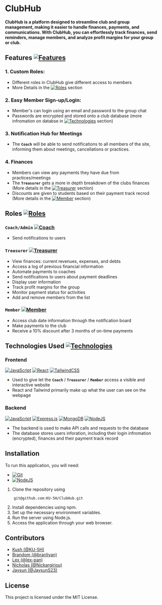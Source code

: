 
# ClubHub
**ClubHub is a platform designed to streamline club and group management, making it easier to handle finances, payments, and communications. With ClubHub, you can effortlessly track finances, send reminders, manage members, and analyze profit margins for your group or club.**

## Features [![Features](https://img.shields.io/badge/Features-green)](https://github.com/KU-5H/ClubHub?tab=readme-ov-file#Features)
### 1. Custom Roles:
- Different roles in ClubHub give different access to members
- More Details in the [![Roles](https://img.shields.io/badge/Roles-red)](https://github.com/KU-5H/ClubHub?tab=readme-ov-file#roles) section
### 2. Easy Member Sign-up/Login:
- Member's can login using an email and password to the group chat
- Passwords are encrypted and stored onto a club database (more infromation on databse in [![Technologies](https://img.shields.io/badge/Technologies-blue)](https://github.com/KU-5H/ClubHub?tab=readme-ov-file#technologies-used) section)
### 3. Notification Hub for Meetings
- The  **```Coach```** will be able to send notifications to all members of the site, informing them about meetings, cancellations or practices.
### 4. Finances
- Members can view any payments they have due from practices/meetings
- The **```Treasurer```** gets a more in depth breakdown of the clubs finances (More details in the [![Treasurer](https://img.shields.io/badge/Treasurer-black)](https://github.com/KU-5H/ClubHub?tab=readme-ov-file#treasurer-role) section)
- Discounts are given to students based on their payment track recrod (More details in the [![Member](https://img.shields.io/badge/Member-black)](https://github.com/KU-5H/ClubHub?tab=readme-ov-file#members) section)


## Roles [![Roles](https://img.shields.io/badge/Roles-red)](https://github.com/KU-5H/ClubHub?tab=readme-ov-file#roles)

### ```Coach/Admin``` [![Coach](https://img.shields.io/badge/Coach-black)](https://github.com/KU-5H/ClubHub?tab=readme-ov-file#coachadmin)
- Send notifications to users

### ```Treasurer``` [![Treasurer](https://img.shields.io/badge/Treasurer-black)](https://github.com/KU-5H/ClubHub?tab=readme-ov-file#treasurer) 
- View finances: current revenues, expenses, and debts
- Access a log of previous financial information
- Automate payments to coaches
- Send notifications to users about payment deadlines
- Display user information
- Track profit margins for the group
- Monitor payment status for activities
- Add and remove members from the list

### ```Member``` [![Member](https://img.shields.io/badge/Member-black)](https://github.com/KU-5H/ClubHub?tab=readme-ov-file#members)
- Access club date information through the notification board
- Make payments to the club
- Receive a 10% discount after 3 months of on-time payments


## Technologies Used [![Technologies](https://img.shields.io/badge/Technologies-blue)](https://github.com/KU-5H/ClubHub?tab=readme-ov-file#technologies-used)
### Frontend
[![JavaScript](https://img.shields.io/badge/javascript-%23323330.svg?style=for-the-badge&logo=javascript&logoColor=%23F7DF1E)](https://developer.mozilla.org/en-US/docs/Web/JavaScript)
[![React](https://img.shields.io/badge/react-%2320232a.svg?style=for-the-badge&logo=react&logoColor=%2361DAFB)](https://react.dev/)
[![TailwindCSS](https://img.shields.io/badge/tailwindcss-%2338B2AC.svg?style=for-the-badge&logo=tailwind-css&logoColor=white)](https://tailwindcss.com/)

- Used to give let the **```Coach```** / **```Treasurer```** / **```Member```**   access a visible and interactive website
- React and Tailwind primarily make up what the user can see on the webpage


### Backend
[![JavaScript](https://img.shields.io/badge/javascript-%23323330.svg?style=for-the-badge&logo=javascript&logoColor=%23F7DF1E)](https://developer.mozill)
[![Express.js](https://img.shields.io/badge/express.js-%23404d59.svg?style=for-the-badge&logo=express&logoColor=%2361DAFB)](https://expressjs.com/)
[![MongoDB](https://img.shields.io/badge/MongoDB-%234ea94b.svg?style=for-the-badge&logo=mongodb&logoColor=white)](https://www.mongodb.com/)
[![NodeJS](https://img.shields.io/badge/node.js-6DA55F?style=for-the-badge&logo=node.js&logoColor=white)](https://nodejs.org/en)

- The backend is used to make API calls and requests to the database
- The database stores users inforation, including their login infromation (encrypted), finances and their payment track record

## Installation

To run this application, you will need: 
- [![Git](https://img.shields.io/badge/git-%23F05033.svg?style=for-the-badge&logo=git&logoColor=white)](https://git-scm.com/)
- [![NodeJS](https://img.shields.io/badge/node.js-6DA55F?style=for-the-badge&logo=node.js&logoColor=white)](https://nodejs.org/en)

1. Clone the repository using
```
    git@github.com:KU-5H/ClubHub.git
```

2. Install dependencies using npm.
3. Set up the necessary environment variables.
4. Run the server using Node.js.
6. Access the application through your web browser.


## Contributors
- [Kush (@KU-5H)](https://github.com/KU-5H) 
- [Brandom (@branliyan)]([branliyan](https://github.com/branliyan))
- [Lex (@lex-pan)](https://github.com/lex-pan)
- [Nicholas (@Nickargiriou)](https://github.com/Nickargiriou)
- [Jaysun (@JaysunS23)](https://github.com/JaysunS23)

## License
This project is licensed under the MIT License.

